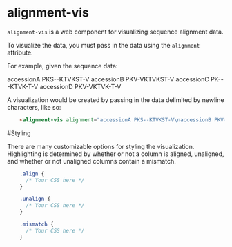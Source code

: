 alignment-vis
=============

`alignment-vis` is a web component for visualizing sequence alignment data.

To visualize the data, you must pass in the data using the `alignment` attribute. 

For example, given the sequence data: 

  accessionA PKS--KTVKST-V
  accessionB PKV-VKTVKST-V
  accessionC PK---KTVK-T-V
  accessionD PKV-VKTVK-T-V

A visualization would be created by passing in the data delimited by newline characters, like so: 

```html
    <alignment-vis alignment="accessionA PKS--KTVKST-V\naccessionB PKV-VKTVKST-V\naccessionC PK---KTVK-T-V"></alignment-vis>
```

#Styling

There are many customizable options for styling the visualization. Highlighting is determined by whether or not a column is aligned, unaligned, and whether or not unaligned columns contain a mismatch. 

```css
    .align {
      /* Your CSS here */
    }

    .unalign {
      /* Your CSS here */
    }

    .mismatch {
      /* Your CSS here */
    }
```
